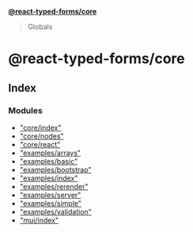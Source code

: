 **[@react-typed-forms/core](README.md)**

> Globals

# @react-typed-forms/core

## Index

### Modules

* ["core/index"](modules/_core_index_.md)
* ["core/nodes"](modules/_core_nodes_.md)
* ["core/react"](modules/_core_react_.md)
* ["examples/arrays"](modules/_examples_arrays_.md)
* ["examples/basic"](modules/_examples_basic_.md)
* ["examples/bootstrap"](modules/_examples_bootstrap_.md)
* ["examples/index"](modules/_examples_index_.md)
* ["examples/rerender"](modules/_examples_rerender_.md)
* ["examples/server"](modules/_examples_server_.md)
* ["examples/simple"](modules/_examples_simple_.md)
* ["examples/validation"](modules/_examples_validation_.md)
* ["mui/index"](modules/_mui_index_.md)
